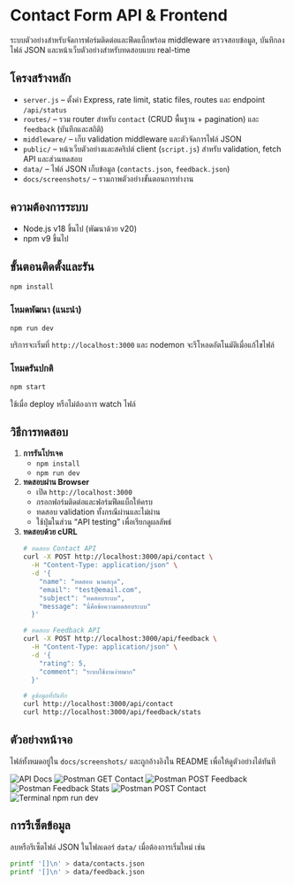# Contact Form API & Frontend

ระบบตัวอย่างสำหรับจัดการฟอร์มติดต่อและฟีดแบ็กพร้อม middleware ตรวจสอบข้อมูล, บันทึกลงไฟล์ JSON และหน้าเว็บตัวอย่างสำหรับทดสอบแบบ real-time

## โครงสร้างหลัก
- `server.js` – ตั้งค่า Express, rate limit, static files, routes และ endpoint `/api/status`
- `routes/` – รวม router สำหรับ `contact` (CRUD พื้นฐาน + pagination) และ `feedback` (บันทึกและสถิติ)
- `middleware/` – เก็บ validation middleware และตัวจัดการไฟล์ JSON
- `public/` – หน้าเว็บตัวอย่างและสคริปต์ client (`script.js`) สำหรับ validation, fetch API และส่วนทดสอบ
- `data/` – ไฟล์ JSON เก็บข้อมูล (`contacts.json`, `feedback.json`)
- `docs/screenshots/` – รวมภาพตัวอย่างขั้นตอนการทำงาน

## ความต้องการระบบ
- Node.js v18 ขึ้นไป (พัฒนาด้วย v20)
- npm v9 ขึ้นไป

## ขั้นตอนติดตั้งและรัน
```bash
npm install
```

### โหมดพัฒนา (แนะนำ)
```bash
npm run dev
```
บริการจะเริ่มที่ `http://localhost:3000` และ nodemon จะรีโหลดอัตโนมัติเมื่อแก้ไขไฟล์

### โหมดรันปกติ
```bash
npm start
```
ใช้เมื่อ deploy หรือไม่ต้องการ watch ไฟล์

## วิธีการทดสอบ
1. **การรันโปรเจค**  
   - `npm install`  
   - `npm run dev`
2. **ทดสอบผ่าน Browser**  
   - เปิด `http://localhost:3000`  
   - กรอกฟอร์มติดต่อและฟอร์มฟีดแบ็กให้ครบ  
   - ทดสอบ validation ทั้งกรณีผ่านและไม่ผ่าน  
   - ใช้ปุ่มในส่วน “API testing” เพื่อเรียกดูผลลัพธ์
3. **ทดสอบด้วย cURL**
   ```bash
   # ทดสอบ Contact API
   curl -X POST http://localhost:3000/api/contact \
     -H "Content-Type: application/json" \
     -d '{
       "name": "ทดสอบ นามสกุล",
       "email": "test@email.com",
       "subject": "ทดสอบระบบ",
       "message": "นี่คือข้อความทดสอบระบบ"
     }'

   # ทดสอบ Feedback API
   curl -X POST http://localhost:3000/api/feedback \
     -H "Content-Type: application/json" \
     -d '{
       "rating": 5,
       "comment": "ระบบใช้งานง่ายมาก"
     }'

   # ดูข้อมูลที่บันทึก
   curl http://localhost:3000/api/contact
   curl http://localhost:3000/api/feedback/stats
   ```

## ตัวอย่างหน้าจอ
ไฟล์ทั้งหมดอยู่ใน `docs/screenshots/` และถูกอ้างอิงใน README เพื่อให้ดูตัวอย่างได้ทันที

![API Docs](<img width="559" height="387" alt="Screenshot 2025-10-09 191200" src="https://github.com/user-attachments/assets/59c7f19e-f796-4d4f-9895-d19bef297b8c" />
)
![Postman GET Contact](<img width="1281" height="804" alt="image" src="https://github.com/user-attachments/assets/4251d02e-678d-4524-a1fd-a8ec6c7707ac" />
)
![Postman POST Feedback](<img width="1278" height="800" alt="image" src="https://github.com/user-attachments/assets/efc1ee30-b759-49b9-8c3b-3390bcb223ff" />
)
![Postman Feedback Stats](<img width="1276" height="798" alt="image" src="https://github.com/user-attachments/assets/0d2b4d23-516c-40e8-8a20-5135bd40e3d8" />
)
![Postman POST Contact](<img width="1274" height="810" alt="image" src="https://github.com/user-attachments/assets/d00f6a84-c883-49c5-850a-94b786fa96d0" />
)
![Terminal npm run dev]()

## การรีเซ็ตข้อมูล
ลบหรือรีเซ็ตไฟล์ JSON ในโฟลเดอร์ `data/` เมื่อต้องการเริ่มใหม่ เช่น
```bash
printf '[]\n' > data/contacts.json
printf '[]\n' > data/feedback.json
```


